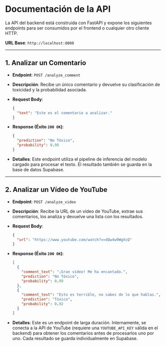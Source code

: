 # Documentación de la API

La API del backend está construida con FastAPI y expone los siguientes endpoints para ser consumidos por el frontend o cualquier otro cliente HTTP.

**URL Base**: `http://localhost:8000`

---

## 1. Analizar un Comentario

-   **Endpoint**: `POST /analyze_comment`
-   **Descripción**: Recibe un único comentario y devuelve su clasificación de toxicidad y la probabilidad asociada.
-   **Request Body**:

    ```json
    {
      "text": "Este es el comentario a analizar."
    }
    ```

-   **Response (Éxito `200 OK`)**:

    ```json
    {
      "prediction": "No Tóxico",
      "probability": 0.98
    }
    ```

-   **Detalles**: Este endpoint utiliza el pipeline de inferencia del modelo cargado para procesar el texto. El resultado también se guarda en la base de datos Supabase.

---

## 2. Analizar un Vídeo de YouTube

-   **Endpoint**: `POST /analyze_video`
-   **Descripción**: Recibe la URL de un vídeo de YouTube, extrae sus comentarios, los analiza y devuelve una lista con los resultados.
-   **Request Body**:

    ```json
    {
      "url": "https://www.youtube.com/watch?v=dQw4w9WgXcQ"
    }
    ```

-   **Response (Éxito `200 OK`)**:

    ```json
    [
      {
        "comment_text": "¡Gran vídeo! Me ha encantado.",
        "prediction": "No Tóxico",
        "probability": 0.99
      },
      {
        "comment_text": "Esto es terrible, no sabes de lo que hablas.",
        "prediction": "Tóxico",
        "probability": 0.92
      }
    ]
    ```

-   **Detalles**: Este es un endpoint de larga duración. Internamente, se conecta a la API de YouTube (requiere una `YOUTUBE_API_KEY` válida en el backend) para obtener los comentarios antes de procesarlos uno por uno. Cada resultado se guarda individualmente en Supabase.
